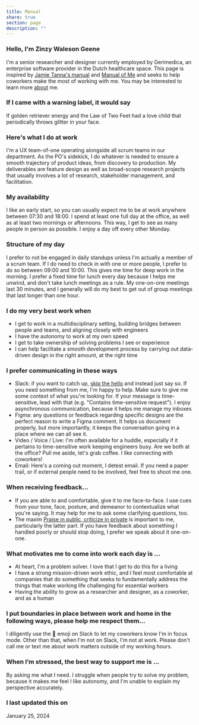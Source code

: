 ```yaml
---
title: Manual
share: true
section: page
description: ""
---
```


### Hello, I'm Zinzy Waleson Geene
I'm a senior researcher and designer currently employed by Gerimedica, an enterprise software provider in the Dutch healthcare space. This page is inspired by [Jamie Tanna's manual](https://manual.jvt.me/) and [Manual of Me](https://my.manualof.me/) and seeks to help coworkers make the most of working with me. You may be interested to learn more [about](/about) me.

### If I came with a warning label, it would say
If golden retriever energy and the Law of Two Feet had a love child that periodically throws glitter in your face.

### Here's what I do at work
I'm a UX team-of-one operating alongside all scrum teams in our department. As the PO's sidekick, I do whatever is needed to ensure a smooth trajectory of product ideas, from discovery to production. My deliverables are feature design as well as broad-scope research projects that usually involves a lot of research, stakeholder management, and facilitation.

### My availability
I like an early start, so you can usually expect me to be at work anywhere between 07:30 and 18:00. I spend at least one full day at the office, as well as at least two mornings or afternoons. This way, I get to see as many people in person as possible. I enjoy a day off every other Monday. 

### Structure of my day
I prefer to not be engaged in daily standups unless I'm actually a member of a scrum team. If I do need to check in with one or more people, I prefer to do so between 09:00 and 10:00. This gives me time for deep work in the morning. I prefer a fixed time for lunch every day because I helps me unwind, and don't take lunch meetings as a rule. My one-on-one meetings last 30 minutes, and I generally will do my best to get out of group meetings that last longer than one hour.

### I do my very best work when
- I get to work in a multidisciplinary setting, building bridges between people and teams, and aligning closely with engineers
- I have the autonomy to work at my own speed
- I get to take ownership of solving problems I see or experience 
- I can help facilitate a smooth development process by carrying out data-driven design in the right amount, at the right time

### I prefer communicating in these ways
- Slack: if you want to catch up, [skip the hello](https://nohello.net/en/) and instead just say so. If you need something from me, I'm happy to help. Make sure to give me some context of what you're looking for. If your message is time-sensitive, lead with that (e.g. "Contains time-sensitive request"). I enjoy asynchronous communication, because it helps me manage my inboxes
- Figma: any questions or feedback regarding specific designs are the perfect reason to write a Figma comment. It helps us document properly, but more importantly, it keeps the conversation going in a place where we can all see it.
- Video / Voice / Live: I'm often available for a huddle, especially if it pertains to time-sensitive work keeping engineers busy. Are we both at the office? Pull me aside, let's grab coffee. I like connecting with coworkers!
- Email: Here's a coming out moment, I detest email. If you need a paper trail, or if external people need to be involved, feel free to shoot me one.

### When receiving feedback...
- If you are able to and comfortable, give it to me face-to-face. I use cues from your tone, face, posture, and demeanor to contextualize what you're saying. It may help for me to ask some clarifying questions, too.
- The maxim [Praise in public, criticize in private](Praise%20in%20public,%20criticize%20in%20private.md) is important to me, particularly the latter part. If you have feedback about something I handled poorly or should stop doing, I prefer we speak about it one-on-one.

### What motivates me to come into work each day is ...
- At heart, I'm a problem solver. I love that I get to do this for a living
- I have a strong mission-driven work ethic, and I feel most comfortable at companies that do something that seeks to fundamentally address the things that make working life challenging for essential workers
- Having the ability to grow as a researcher and designer, as a coworker, and as a human

### I put boundaries in place between work and home in the following ways, please help me respect them…
I diligently use the 🤫 emoji on Slack to let my coworkers know I'm in focus mode. Other than that, when I'm not on Slack, I'm not at work. Please don't call me or text me about work matters outside of my working hours. 

### When I’m stressed, the best way to support me is …
By asking me what I need. I struggle when people try to solve my problem, because it makes me feel I like autonomy, and I'm unable to explain my perspective accurately.

### I last updated this on
January 25, 2024


